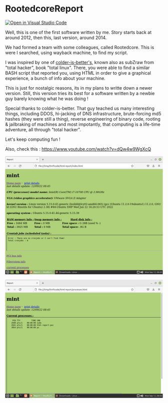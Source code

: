 # RootedcoreReport

[![Open in Visual Studio Code](https://img.shields.io/badge/Visual%20Studio%20Code-0078d7.svg?style=for-the-badge&logo=visual-studio-code&logoColor=white)](https://open.vscode.dev/rept0id/RootedcoreReport)

Well, this is one of the first software written by me. Story starts back at around 2012, then this, last version, around 2014. 

We had formed a team with some colleagues, called Rootedcore. This is were I searched, using wayback machine, to find my script.

I was inspired by one of [colder-is-better's](https://github.com/colder-is-better), known also as subZraw from "total hacker", book "total linux". There, you were able to find a similar BASH script that reported you, using HTML in order to give a graphical experience, a bunch of info about your machine.

This is just for nostalgic reasons, its in my plans to writte down a newer version. 
Still, this version tries its best for a software written by a newbie guy barely knowing what he was doing !

Special thanks to colder-is-better. That guy teached us many interesting things, including DDOS, hi-jacking of DNS infrastructure, brute-forcing md5 hashes (they were still a thing), reverse engineering of binary code, rooting & jailbraking of machines and most impotantly, that computing is a life-time adventure, all through "total hacker".

Let's keep computing fun !

Also, check this : https://www.youtube.com/watch?v=dQw4w9WgXcQ

![githubImg2](https://raw.githubusercontent.com/rept0id/RootedcoreReport/main/assets/img/RootedcoreRepot1.jpg?raw=true)

![githubImg2](https://raw.githubusercontent.com/rept0id/RootedcoreReport/main/assets/img/RootedcoreRepot2.jpg?raw=true)
